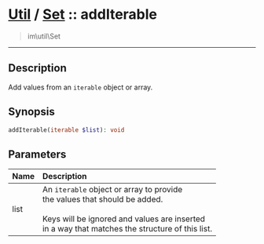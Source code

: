 # [Util](Util.md) / [Set](Util-Set.md) :: addIterable
 > im\util\Set
____

## Description
Add values from an `iterable` object or array.

## Synopsis
```php
addIterable(iterable $list): void
```

## Parameters
| Name | Description |
| :--- | :---------- |
| list | An `iterable` object or array to provide<br />the values that should be added.<br /><br />Keys will be ignored and values are inserted<br />in a way that matches the structure of this list. |
